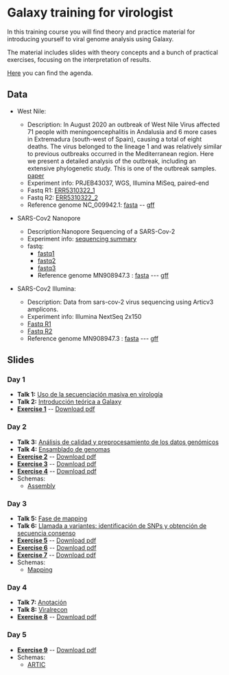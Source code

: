 # Galaxy training for virologist 
In this training course you will find theory and practice material for introducing yourself to viral genome analysis using Galaxy.

The material includes slides with theory concepts and a bunch of practical exercises, focusing on the interpretation of results.

[Here](slides/program_galaxy_virologist_training.pdf) you can find the agenda.

## Data

- West Nile:
  - Description: In August 2020 an outbreak of West Nile Virus affected 71 people with meningoencephalitis in Andalusia and 6 more cases in Extremadura (south-west of Spain), causing a total of eight deaths. The virus belonged to the lineage 1 and was relatively similar to previous outbreaks occurred in the Mediterranean region. Here we present a detailed analysis of the outbreak, including an extensive phylogenetic study. This is one of the outbreak samples. [paper](https://pubmed.ncbi.nlm.nih.gov/34063166/)
  - Experiment info: PRJEB43037, WGS, Illumina MiSeq, paired-end
  - Fastq R1: [ERR5310322_1](https://ftp.sra.ebi.ac.uk/vol1/fastq/ERR531/002/ERR5310322/ERR5310322_1.fastq.gz)
  - Fastq R2: [ERR5310322_2](https://ftp.sra.ebi.ac.uk/vol1/fastq/ERR531/002/ERR5310322/ERR5310322_2.fastq.gz)
  - Reference genome NC_009942.1: [fasta](https://ftp.ncbi.nlm.nih.gov/genomes/all/GCF/000/875/385/GCF_000875385.1_ViralProj30293/GCF_000875385.1_ViralProj30293_genomic.fna.gz) -- [gff](https://ftp.ncbi.nlm.nih.gov/genomes/all/GCF/000/875/385/GCF_000875385.1_ViralProj30293/GCF_000875385.1_ViralProj30293_genomic.gff.gz)

- SARS-Cov2 Nanopore
  - Description:Nanopore Sequencing of a SARS-Cov-2 
  - Experiment info: [sequencing summary](https://github.com/nf-core/test-datasets/blob/viralrecon/nanopore/minion/sequencing_summary.txt)
  - fastq:
    - [fastq1](https://github.com/nf-core/test-datasets/blob/viralrecon/nanopore/minion/fastq_pass/barcode01/FAO93606_pass_barcode01_7650855b_0.fastq)
    - [fastq2](https://github.com/nf-core/test-datasets/blob/viralrecon/nanopore/minion/fastq_pass/barcode01/FAO93606_pass_barcode01_7650855b_1.fastq)
    - [fastq3](https://github.com/nf-core/test-datasets/blob/viralrecon/nanopore/minion/fastq_pass/barcode01/FAO93606_pass_barcode01_7650855b_2.fastq)
    - Reference genome MN908947.3 : [fasta](https://ftp.ncbi.nlm.nih.gov/genomes/all/GCA/009/858/895/GCA_009858895.3_ASM985889v3/GCA_009858895.3_ASM985889v3_genomic.fna.gz) --- [gff](https://ftp.ncbi.nlm.nih.gov/genomes/all/GCA/009/858/895/GCA_009858895.3_ASM985889v3/GCA_009858895.3_ASM985889v3_genomic.gff.gz)

- SARS-Cov2 Illumina:
  - Description: Data from sars-cov-2 virus sequencing using Articv3 amplicons.
  - Experiment info: Illumina NextSeq 2x150
  - [Fastq R1](https://zenodo.org/record/5718923/files/SARSCOV2-1_R1.fastq?download=1)
  - [Fastq R2](https://zenodo.org/record/5718923/files/SARSCOV2-1_R2.fastq?download=1)
  - Reference genome MN908947.3 : [fasta](https://ftp.ncbi.nlm.nih.gov/genomes/all/GCA/009/858/895/GCA_009858895.3_ASM985889v3/GCA_009858895.3_ASM985889v3_genomic.fna.gz) --- [gff](https://ftp.ncbi.nlm.nih.gov/genomes/all/GCA/009/858/895/GCA_009858895.3_ASM985889v3/GCA_009858895.3_ASM985889v3_genomic.gff.gz)

## Slides

### Day 1

- **Talk 1:** [Uso de la secuenciación masiva en virología](slides/curso_galaxy.virus_session1.1_introduccion.pdf)
- **Talk 2:** [Introducción teórica a Galaxy](slides/galaxy_virus_dia1.2_introducción_galaxy.pdf)
- [**Exercise 1**](exercises/01_introduction_to_galaxy.md) -- [Download pdf](exercises/01_introduction_to_galaxy.pdf)

### Day 2

- **Talk 3:** [Análisis de calidad y preprocesamiento de los datos genómicos](slides/curso_ViralGalaxy_quality_assesment.pdf)
- **Talk 4:** [Ensamblado de genomas](slides/curso_galaxy.virus_session2.3_assembly.pdf)
- [**Exercise 2**](exercises/02_quality.md) -- [Download pdf](exercises/02_quality.pdf)
- [**Exercise 3**](exercises/03_assembly_illumina.md) -- [Download pdf](exercises/03_assembly_illumina.pdf)
- [**Exercise 4**](exercises/04_assembly_nanopore.md) -- [Download pdf](exercises/04_assembly_nanopore.pdf)
- Schemas:
  - [Assembly](slides/io_workflow_assembly.pdf)

### Day 3

- **Talk 5:** [Fase de mapping](slides/curso_ViralGalaxy_session_Mapping.pdf)
- **Talk 6:** [Llamada a variantes: identificación de SNPs y obtención de secuencia consenso](slides/curso_ViralGalaxy_session_VariantCallingConsensus.pdf)
- [**Exercise 5**](exercises/05_mapping.md) -- [Download pdf](exercises/05_mapping.pdf)
- [**Exercise 6**](exercises/06_mapping_nanopore.md) -- [Download pdf](exercises/06_mapping_nanopore.pdf)
- [**Exercise 7**](exercises/07_variant_calling_illumina.md) -- [Download pdf](exercises/07_variant_calling_illumina.pdf)
- Schemas:
  - [Mapping](slides/io_workflow_mapping.pdf)

### Day 4

- **Talk 7:** [Anotación](slides/curso_galaxy_annotation.pdf)
- **Talk 8:** [Viralrecon](slides/08_viralrecon.pdf)
- [**Exercise 8**](exercises/08_anotation.md) -- [Download pdf](exercises/08_anotation.pdf)

### Day 5

- [**Exercise 9**](exercises/09_viralrecon.md) -- [Download pdf](exercises/09_viralrecon.pdf)
- Schemas:
  - [ARTIC](slides/io_workflow_ARTIC.pdf)
